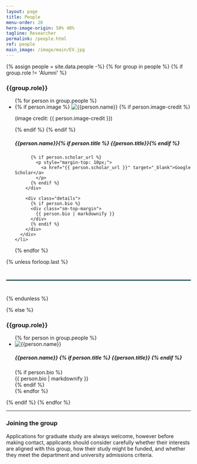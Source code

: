 ```yaml
---
layout: page
title: People
menu-order: 20
hero-image-origin: 50% 40%
tagline: Researcher
permalink: /people.html
ref: people
main_image: /image/main/EV.jpg
---
```


<div class="row">
{% assign people = site.data.people -%}
{% for group in people %}
{% if group.role != 'Alumni' %}
<div class="image-grid {{group.role | downcase | replace: ' ', '-'}}">
<h3>{{group.role}}</h3>
<ul class="no-bullet">
  {% for person in group.people %}
    <li id="{{person.name | downcase | replace: ' ', '-'}}">
      <div class="person-row">
        <div class="photo">
         {% if person.image %}
  <img class="pi-photo" src="{{ site.baseurl }}/image/people/{{person.image}}" alt="{{person.name}}">
  {% if person.image-credit %}
    <p class="image-credit">(image credit: {{ person.image-credit }})</p>
  {% endif %}
{% endif %}
          <h5 class="name sm-bottom-margin">
            {{person.name}}{% if person.title %} <span>{{person.title}}</span>{% endif %}
          </h5>

          {% if person.scholar_url %}
            <p style="margin-top: 10px;">
              <a href="{{ person.scholar_url }}" target="_blank">Google Scholar</a>
            </p>
          {% endif %}
        </div>

        <div class="details">
          {% if person.bio %}
          <div class="sm-top-margin">
            {{ person.bio | markdownify }}
          </div>
          {% endif %}
        </div>        
      </div>
    </li>
  {% endfor %}
</ul>
</div>

{% unless forloop.last %}
  <hr style="border: none; border-top: 2px solid #157878; margin: 40px 0;">
{% endunless %}

{% else %}
<div class="image-grid {{group.role | downcase | replace: ' ', '-'}}">
  <h3>{{group.role}}</h3>
  <ul class="no-bullet">
    {% for person in group.people %}
      <li id="{{person.name | downcase | replace: ' ', '-'}}">
        <div class="person-row">
          <div class="photo">
            <!-- Alumni는 사진이 없으므로 비워 두거나 빈 이미지 사용 -->
            <img class="pi-photo" src="{{ site.baseurl }}/image/people/Blank.jpg" alt="{{person.name}}">
            <h5 class="name sm-bottom-margin">
              {{person.name}}
              {% if person.title %}
                <span>{{person.title}}</span>
              {% endif %}
            </h5>
          </div>
          <div class="details">
            {% if person.bio %}
              <div class="sm-top-margin">
                {{ person.bio | markdownify }}
              </div>
            {% endif %}
          </div>
        </div>
      </li>
    {% endfor %}
  </ul>
</div>
{% endif %}
{% endfor %}
</div>

---

<div class="row">
<div class="col-xs-12 col-md-10 col-lg-8 col-md-offset-1 col-lg-offset-2" markdown="1">

### Joining the group

Applications for graduate study are always welcome, however before making contact, applicants should consider carefully whether their interests are aligned with this group, how their study might be funded, and whether they meet the department and university admissions criteria.
</div>
</div>
